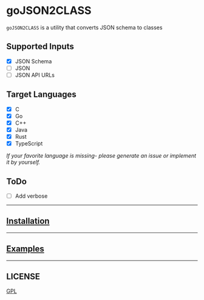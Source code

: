 # goJSON2CLASS

`goJSON2CLASS` is a utility that converts JSON schema to classes

## Supported Inputs

- [x] JSON Schema
- [ ] JSON
- [ ] JSON API URLs

## Target Languages

- [x] C
- [x] Go
- [x] C++
- [x] Java
- [x] Rust
- [x] TypeScript

_If your favorite language is missing- please generate an issue or implement it by yourself._

## ToDo

- [ ] Add verbose

---

## [Installation](./docs/INSTALLATION.md)

---

## [Examples](./docs/Example.md)

---

## LICENSE

[GPL](./LICENSE)
